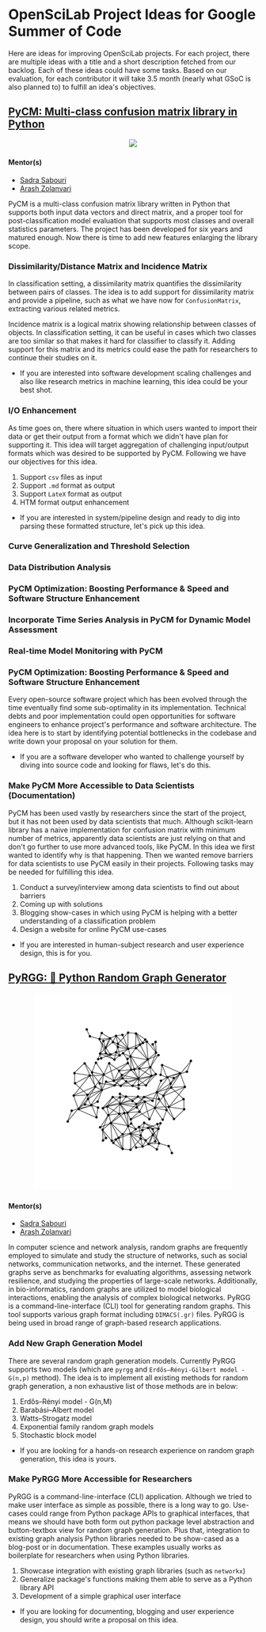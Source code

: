 # OpenSciLab Project Ideas for Google Summer of Code
Here are ideas for improving OpenSciLab projects.
For each project, there are multiple ideas with a title and a short description fetched from our backlog. Each of these ideas could have some tasks. Based on our evaluation, for each contributor it will take 3.5 month (nearly what GSoC is also planned to) to fulfill an idea's objectives. 

## [PyCM: Multi-class confusion matrix library in Python](https://github.com/sepandhaghighi/pycm)
<div align="center">
    <img src="https://github.com/sepandhaghighi/pycm/raw/master/Otherfiles/logo.png" width="400">
</div>

#### Mentor(s)
* [Sadra Sabouri](https://sadrasabouri.github.io/)
* [Arash Zolanvari](https://alirezazolanvari.github.io/)

PyCM is a multi-class confusion matrix library written in Python that supports both input data vectors and direct matrix, and a proper tool for post-classification model evaluation that supports most classes and overall statistics parameters. The project has been developed for six years and matured enough. Now there is time to add new features enlarging the library scope.

### Dissimilarity/Distance Matrix and Incidence Matrix
In classification setting, a dissimilarity matrix quantifies the dissimilarity between pairs of classes. The idea is to add support for dissimilarity matrix and provide a pipeline, such as what we have now for `ConfusionMatrix`, extracting various related metrics.

Incidence matrix is a logical matrix showing relationship between classes of objects. In classification setting, it can be useful in cases which two classes are too similar so that makes it hard for classifier to classify it. Adding support for this matrix and its metrics could ease the path for researchers to continue their studies on it.

* If you are interested into software development scaling challenges and also like research metrics in machine learning, this idea could be your best shot.

### I/O Enhancement
As time goes on, there where situation in which users wanted to import their data or get their output from a format which we didn't have plan for supporting it. This idea will target aggregation of challenging input/output formats which was desired to be supported by PyCM. Following we have our objectives for this idea.

1. Support `csv` files as input
2. Support `.md` format as output
3. Support `LateX` format as output
4. HTM format output enhancement

* If you are interested in system/pipeline design and ready to dig into parsing these formatted structure, let's pick up this idea.

### Curve Generalization and Threshold Selection

### Data Distribution Analysis

### PyCM Optimization: Boosting Performance & Speed and Software Structure Enhancement

### Incorporate Time Series Analysis in PyCM for Dynamic Model Assessment

### Real-time Model Monitoring with PyCM

### PyCM Optimization: Boosting Performance & Speed and Software Structure Enhancement
Every open-source software project which has been evolved through the time eventually find some sub-optimality in its implementation. Technical debts and poor implementation could open opportunities for software engineers to enhance project's performance and software architecture. The idea here is to start by identifying potential bottlenecks in the codebase and write down your proposal on your solution for them.

* If you are a software developer who wanted to challenge yourself by diving into source code and looking for flaws, let's do this.

### Make PyCM More Accessible to Data Scientists (Documentation)
PyCM has been used vastly by researchers since the start of the project, but it has not been used by data scientists that much. Although scikit-learn library has a naive implementation for confusion matrix with minimum number of metrics, apparently data scientists are just relying on that and don't go further to use more advanced tools, like PyCM. In this idea we first wanted to identify why is that happening. Then we wanted remove barriers for data scientists to use PyCM easily in their projects. Following tasks may be needed for fulfilling this idea.

1. Conduct a survey/interview among data scientists to find out about barriers
2. Coming up with solutions
3. Blogging show-cases in which using PyCM is helping with a better understanding of a classification problem
4. Design a website for online PyCM use-cases

* If you are interested in human-subject research and user experience design, this is for you.


## [PyRGG: 🔧 Python Random Graph Generator](https://github.com/sepandhaghighi/pyrgg)
<div align="center">
    <img src="https://github.com/sepandhaghighi/pyrgg/raw/master/otherfile/logo.png" width="400">
</div>

#### Mentor(s)
* [Sadra Sabouri](https://sadrasabouri.github.io/)
* [Arash Zolanvari](https://alirezazolanvari.github.io/)

In computer science and network analysis, random graphs are frequently employed to simulate and study the structure of networks, such as social networks, communication networks, and the internet. These generated graphs serve as benchmarks for evaluating algorithms, assessing network resilience, and studying the properties of large-scale networks. Additionally, in bio-informatics, random graphs are utilized to model biological interactions, enabling the analysis of complex biological networks. PyRGG is a command-line-interface (CLI) tool for generating random graphs. This tool supports various graph format including `DIMACS(.gr)` files. PyRGG is being used in broad range of graph-based research applications.

### Add New Graph Generation Model
There are several random graph generation models. Currently PyRGG supports two models (which are `pyrgg` and `Erdős–Rényi-Gilbert model - G(n,p)` method). The idea is to implement all existing methods for random graph generation, a non exhaustive list of those methods are in below:

1. Erdős–Rényi model - G(n,M)
2. Barabási–Albert model
3. Watts–Strogatz model
4. Exponential family random graph models
5. Stochastic block model

* If you are looking for a hands-on research experience on random graph generation, this idea is yours.

### Make PyRGG More Accessible for Researchers
PyRGG is a command-line-interface (CLI) application. Although we tried to make user interface as simple as possible, there is a long way to go. Use-cases could range from Python package APIs to graphical interfaces, that means we should have both form out python package level abstraction and button-textbox view for random graph generation. Plus that, integration to existing graph analysis Python libraries needed to be show-cased as a blog-post or in documentation. These examples usually works as boilerplate for researchers when using Python libraries.

1. Showcase integration with existing graph libraries (such as `networkx`)
2. Generalize package's functions making them able to serve as a Python library API
3. Development of a simple graphical user interface

* If you are looking for documenting, blogging and user experience design, you should write a proposal on this idea.
